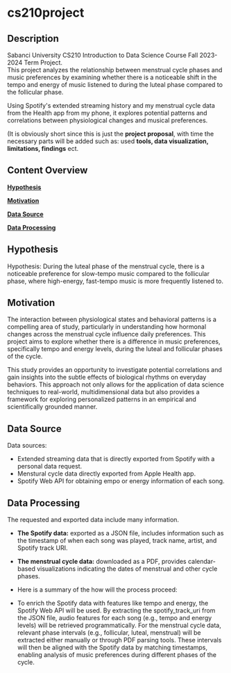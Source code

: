 # cs210project

## Description

Sabanci University CS210 Introduction to Data Science Course Fall 2023-2024 Term Project.  
This project analyzes the relationship between menstrual cycle phases and music preferences by examining whether there is a noticeable shift in the tempo and energy of music listened to during the luteal phase compared to the follicular phase.

Using Spotify's extended streaming history and my menstrual cycle data from the Health app from my phone, it explores potential patterns and correlations between physiological changes and musical preferences.

(It is obviously short since this is just the **project proposal**, with time the necessary parts will be added such as: used **tools, data visualization, limitations, findings** ect.

## Content Overview
**[Hypothesis](#hypothesis)**

**[Motivation](#motivation)**  

**[Data Source](#data-source)** 

**[Data Processing](#data-processing)**


## Hypothesis

Hypothesis: During the luteal phase of the menstrual cycle, there is a noticeable preference for slow-tempo music compared to the follicular phase, where high-energy, fast-tempo music is more frequently listened to.

## Motivation

The interaction between physiological states and behavioral patterns is a compelling area of study, particularly in understanding how hormonal changes across the menstrual cycle influence daily preferences. This project aims to explore whether there is a difference in music preferences, specifically tempo and energy levels, during the luteal and follicular phases of the cycle. 

This study provides an opportunity to investigate potential correlations and gain insights into the subtle effects of biological rhythms on everyday behaviors. This approach not only allows for the application of data science techniques to real-world, multidimensional data but also provides a framework for exploring personalized patterns in an empirical and scientifically grounded manner.


## Data Source

Data sources:

-   Extended streaming data that is directly exported from Spotify with a personal data request.
-   Menstural cycle data directly exported from Apple Health app.
-   Spotify Web API for obtaining empo or energy information of each song.

## Data Processing

The requested and exported data include many information.
- **The Spotify data:** exported as a JSON file, includes information such as the timestamp of when each song was played, track name, artist, and Spotify track URI.
- **The menstrual cycle data:** downloaded as a PDF, provides calendar-based visualizations indicating the dates of menstrual and other cycle phases.
- Here is a summary of the how will the process proceed:

- To enrich the Spotify data with features like tempo and energy, the Spotify Web API will be used. By extracting the spotify_track_uri from the JSON file, audio features for each song (e.g., tempo and energy levels) will be retrieved programmatically. For the menstrual cycle data, relevant phase intervals (e.g., follicular, luteal, menstrual) will be extracted either manually or through PDF parsing tools. These intervals will then be aligned with the Spotify data by matching timestamps, enabling analysis of music preferences during different phases of the cycle.


